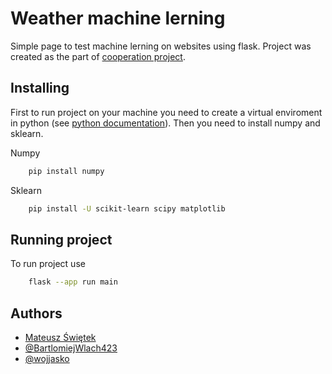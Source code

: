 
# Weather machine lerning

Simple page to test machine lerning on websites using flask.
Project was created as the part of [cooperation project](https://github.com/Beyond2028).


## Installing

First to run project on your machine you need to create a virtual enviroment in python (see [python documentation](https://docs.python.org/3/library/venv.html)).
Then you need to install numpy and sklearn.

Numpy
```bash
    pip install numpy
```
Sklearn
```bash
    pip install -U scikit-learn scipy matplotlib
```
## Running project
To run project use
```bash
    flask --app run main
```
## Authors

- [Mateusz Świętek](https://github.com/matsat123)
- [@BartlomiejWlach423](https://github.com/BartlomiejWlach423)
- [@wojjasko](https://github.com/wojjasko)

